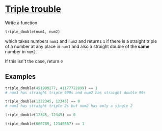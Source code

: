 # [Triple trouble](https://www.codewars.com/kata/55d5434f269c0c3f1b000058)

Write a function 



```python
triple_double(num1, num2)
```


which takes numbers `num1` and `num2` and returns `1` if there is a straight triple of a number at any place in `num1` and also a straight double of the **same** number in `num2`.

If this isn't the case, return `0`


## Examples







```python
triple_double(451999277, 41177722899) == 1
# num1 has straight triple 999s and num2 has straight double 99s

triple_double(1222345, 12345) == 0
# num1 has straight triple 2s but num2 has only a single 2

triple_double(12345, 12345) == 0

triple_double(666789, 12345667) == 1
```



